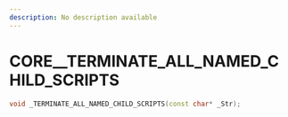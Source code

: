 ```yaml
---
description: No description available 
---
```


# CORE\__TERMINATE_ALL_NAMED_CHILD_SCRIPTS

```cpp
void _TERMINATE_ALL_NAMED_CHILD_SCRIPTS(const char* _Str);
```